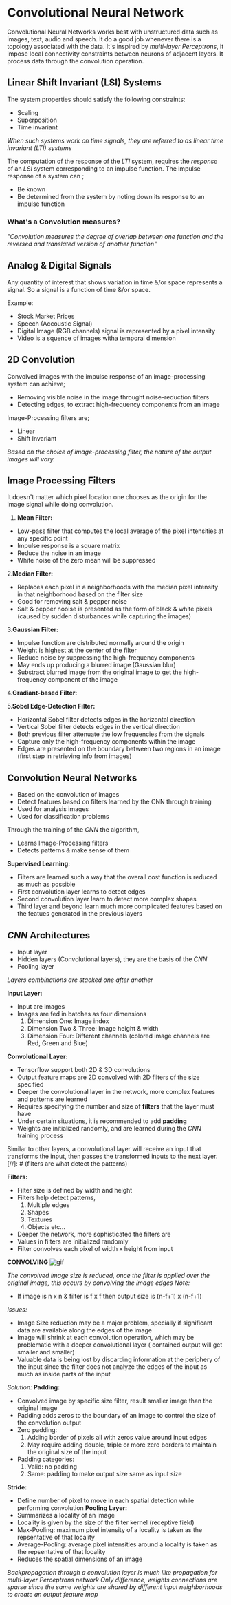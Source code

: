 
# Convolutional Neural Network

Convolutional Neural Networks works best with unstructured data such as images, text, audio and speech.
It do a good job whenever there is a topology associated with the data. It's inspired by *multi-layer Perceptrons*, it impose local connectivity constraints between neurons of adjacent layers. It process data through the convolution operation. 


## Linear Shift Invariant (LSI) Systems
The system properties should satisfy the following constraints:
 - Scaling
 - Superposition
 - Time invariant

*When such systems work on time signals, they are referred to as linear time invariant (LTI) systems*

The computation of the response of the *LTI* system, requires the *response* of an *LSI* system corresponding to an impulse function. 
The impulse response of a system can ;
 - Be known
 - Be determined from the system by noting down its response to an impulse function

### What's a Convolution measures?
*"Convolution measures the degree of overlap between one function and the reversed and translated version of another function"*



## Analog & Digital Signals

Any quantity of interest that shows variation in time &/or space represents a signal. So a signal is a function of time &/or space.

Example:
 - Stock Market Prices
 - Speech (Accoustic Signal)
 - Digital Image (RGB channels) signal is represented by a pixel intensity
 - Video is a squence of images witha temporal dimension


## 2D Convolution
Convolved images with the impulse response of an image-processing system can achieve;
 - Removing visible noise in the image throught noise-reduction filters
 - Detecting edges, to extract high-frequency components from an image

Image-Processing filters are;
 - Linear
 - Shift Invariant

*Based on the choice of image-processing filter, the nature of the output images will vary.*


## Image Processing Filters
It doesn't matter which pixel location one chooses as the origin for the image signal while doing convolution.

1. __Mean Filter:__
 - Low-pass filter that computes the local average of the pixel intensities at any specific point
 - Impulse response is a square matrix
 - Reduce the noise in an image 
 - White noise of the zero mean will be suppressed

2.__Median Filter:__
 - Replaces each pixel in a neighborhoods with the median pixel intensity in that neighborhood based on the filter size 
 - Good for removing salt & pepper noise 
 - Salt & pepper nooise is presented as the form of black & white pixels (caused by sudden disturbances while capturing the images)

3.__Gaussian Filter:__
 - Impulse function are distributed normally around the origin
 - Weight is highest at the center of the filter
 - Reduce noise by suppressing the high-frequency components
 - May ends up producing a blurred image (Gaussian blur)
 - Substract blurred image from the original image to get the high-frequency component of the image  

4.__Gradiant-based Filter:__

5.__Sobel Edge-Detection Filter:__
 - Horizontal Sobel filter detects edges in the horizontal direction
 - Vertical Sobel filter detects edges in the vertical direction 
 - Both previous filter attenuate the low frequencies from the signals
 - Capture only the high-frequency components within the image
 - Edges are presented on the boundary between two regions in an image (first step in retrieving info from images)

## Convolution Neural Networks

 - Based on the convolution of images
 - Detect features based on filters learned by the CNN through training
 - Used for analysis images
 - Used for classification problems

Through the training of the *CNN* the algorithm,
 - Learns Image-Processing filters
 - Detects patterns & make sense of them

__Supervised Learning:__ 
 - Filters are learned such a way that the overall cost function is reduced as much as possible
 - First convolution layer learns to detect edges
 - Second convolution layer learn to detect more complex shapes
 - Third layer and beyond learn much more complicated features based on the featues generated in the previous layers


## *CNN* Architectures 
 - Input layer 
 - Hidden layers (Convolutional layers), they are the basis of the *CNN*
 - Pooling layer

*Layers combinations are stacked one after another*

__Input Layer:__
 - Input are images
 - Images are fed in batches as four dimensions
    1. Dimension One: Image index 
    2. Dimension Two & Three: Image height & width
    3. Dimension Four: Different channels (colored image channels are Red, Green and Blue)

__Convolutional Layer:__
 - Tensorflow support both 2D & 3D convolutions
 - Output feature maps are 2D convolved with 2D filters of the size specified
 - Deeper the convolutional layer in the network, more complex features and patterns are learned
 - Requires specifying the number and size of __filters__ that the layer must have
 - Under certain situations, it is recommended to add __padding__
 - Weights are initialized randomly, and are learned during the *CNN* training process

Similar to other layers, a convolutional layer will receive an input that transforms the input, then passes the transformed inputs to the next layer.
[//]: # (filters are what detect the patterns)

__Filters:__
 - Filter size is defined by width and height 
 - Filters help detect patterns,
    1. Multiple edges
    2. Shapes 
    3. Textures
    4. Objects etc...
 - Deeper the network, more sophisticated the filters are
 - Values in filters are initialized randomly
 - Filter convolves each pixel of width x height from input

__CONVOLVING__
![gif](https://img-blog.csdnimg.cn/20181129105210462.gif)

*The convolved image size is reduced, once the filter is applied over the original image, this occurs by convolving the image edges*
*Note:*
 - If image is n x n & filter is f x f then output size is (n-f+1) x (n-f+1)

*Issues:*
 - Image Size reduction may be a major problem, specially if significant data are available along the edges of the image
 - Image will shrink at each convolution operation, which may be problematic with a deeper convolutional layer ( contained output will get smaller and smaller)
 - Valuable data is being lost by discarding information at the periphery of the input since the filter does not analyze the edges of the input as much as inside parts of the input

*Solution:*
__Padding:__
 - Convolved image by specific size filter, result smaller image than the original image
 - Padding adds zeros to the boundary of an image to control the size of the convolution output
 - Zero padding: 
   1. Adding border of pixels all with zeros value around input edges
   2. May require adding double, triple or more zero borders to maintain the original size of the input
 - Padding categories:
   1. Valid: no padding
   2. Same: padding to make output size same as input size


__Stride:__
 - Define number of pixel to move in each spatial detection while performing convolution
__Pooling Layer:__
 - Summarizes a locality of an image
 - Locality is given by the size of the filter kernel (receptive field)
 - Max-Pooling: maximum pixel intensity of a locality is taken as the repsentative of that locality
 - Average-Pooling: average pixel intensities around a locality is taken as the repsentative of that locality
 - Reduces the spatial dimensions of an image 

*Backpropagation through a convolution layer is much like propagation for multi-layer Perceptrons network*
*Only difference, weights connections are sparse since the same weights are shared by different input neighborhoods to create an output feature map*
